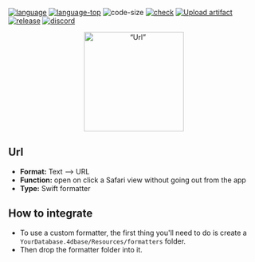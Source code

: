 
[![language][code-shield]][code-url]
[![language-top][code-top]][code-url]
![code-size][code-size]
[![check](https://github.com/mesopelagique/formatter-UrlInApp/actions/workflows/check.yml/badge.svg)](https://github.com/mesopelagique/formatter-UrlInApp/actions/workflows/check.yml)
[![Upload artifact](https://github.com/mesopelagique/formatter-UrlInApp/actions/workflows/release.yml/badge.svg)](https://github.com/mesopelagique/formatter-UrlInApp/actions/workflows/release.yml)
[![release][release-shield]][release-url]
[![discord][discord-shield]][discord-url]

<p align="center"><img src="https://github.com/mesopelagique/formatter-UrlInApp/blob/master/formatter.png" alt=“Url” height="auto" width="200"></p>

## Url

* **Format:** Text ⟶ URL
* **Function:** open on click a Safari view without going out from the app 
* **Type:** Swift formatter

## How to integrate

* To use a custom formatter, the first thing you'll need to do is create a `YourDatabase.4dbase/Resources/formatters` folder.
* Then drop the formatter folder into it.

<!-- MARKDOWN LINKS & IMAGES -->
<!-- https://www.markdownguide.org/basic-syntax/#reference-style-links -->
[code-shield]: https://img.shields.io/static/v1?label=language&message=swift&color=orange
[code-top]: https://img.shields.io/github/languages/top/mesopelagique/formatter-UrlInApp.svg
[code-size]: https://img.shields.io/github/languages/code-size/mesopelagique/formatter-UrlInApp.svg
[code-url]: https://www.swift.com
[release-shield]: https://img.shields.io/github/v/release/mesopelagique/formatter-UrlInApp
[release-url]: https://github.com/mesopelagique/formatter-UrlInApp/releases/latest
[discord-shield]: https://img.shields.io/badge/chat-discord-7289DA?logo=discord&style=flat
[discord-url]: https://discord.gg/dVTqZHr

